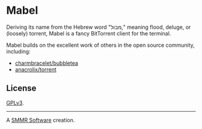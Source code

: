 # Mabel

Deriving its name from the Hebrew word "מבול," meaning flood, deluge, or
(loosely) torrent, Mabel is a fancy BitTorrent client for the terminal.

Mabel builds on the excellent work of others in the open source
community, including:

- [charmbracelet/bubbletea]
- [anacrolix/torrent]

## License

[GPLv3](COPYING).

***

A [SMMR Software] creation.

[charmbracelet/bubbletea]: https://github.com/charmbracelet/bubbletea
[anacrolix/torrent]: https://github.com/anacrolix/torrent
[SMMR Software]: https://smmr.software/
